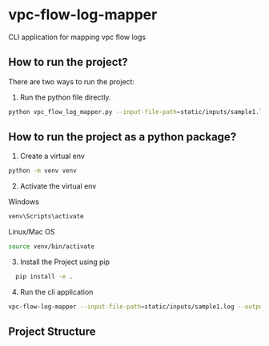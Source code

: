# vpc-flow-log-mapper
 CLI application for mapping vpc flow logs

## How to run the project?
There are two ways to run the project:
1. Run the python file directly. 
```bash
python vpc_flow_log_mapper.py --input-file-path=static/inputs/sample1.log --output-dir-path=static/outputs/
```

## How to run the project as a python package?

1. Create a virtual env
```bash
python -m venv venv
```

2. Activate the virtual env

Windows
```bash
venv\Scripts\activate
```

Linux/Mac OS
```bash
source venv/bin/activate
```

3. Install the Project using pip
```bash
  pip install -e .
```

4. Run the cli application
```bash
vpc-flow-log-mapper --input-file-path=static/inputs/sample1.log --output-dir-path=static/outputs/ 
```


## Project Structure

